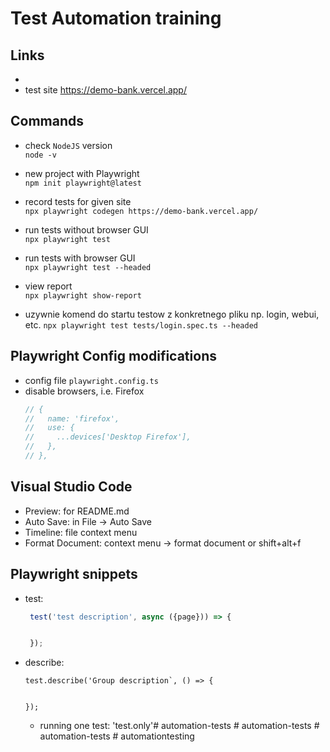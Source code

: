 # Test Automation training

## Links
- 
- test site https://demo-bank.vercel.app/  

## Commands
- check `NodeJS` version  
`node -v`
- new project with Playwright  
`npm init playwright@latest`
- record tests for given site  
`npx playwright codegen https://demo-bank.vercel.app/`
- run tests without browser GUI  
`npx playwright test`
- run tests with browser GUI  
`npx playwright test --headed`
- view report  
`npx playwright show-report`

- uzywnie komend do startu testow z konkretnego pliku np. login, webui, etc.
`npx playwright test tests/login.spec.ts --headed`

## Playwright Config modifications
- config file `playwright.config.ts`
- disable browsers, i.e. Firefox  
    ```javascript
    // {
    //   name: 'firefox',
    //   use: {
    //     ...devices['Desktop Firefox'],
    //   },
    // },
    ```


## Visual Studio Code
- Preview: for README.md
- Auto Save: in File            -> Auto Save
- Timeline: file context menu
- Format Document: context menu -> format document or shift+alt+f

## Playwright snippets
- test:
   ```javascript
    test('test description', async ({page})) => {


    });
    ```

- describe:
    ```javasrcipt
    test.describe('Group description`, () => {


    });
    ```

    - running one test: 'test.only'#   a u t o m a t i o n - t e s t s 
 
 #   a u t o m a t i o n - t e s t s 
 
 #   a u t o m a t i o n - t e s t s 
 
 #   a u t o m a t i o n t e s t i n g  
 